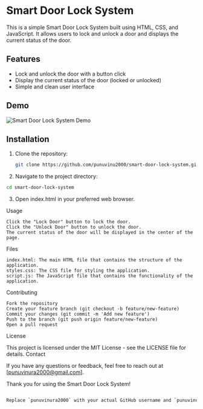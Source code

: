 # Smart Door Lock System

This is a simple Smart Door Lock System built using HTML, CSS, and JavaScript. It allows users to lock and unlock a door and displays the current status of the door.

## Features

- Lock and unlock the door with a button click
- Display the current status of the door (locked or unlocked)
- Simple and clean user interface

## Demo

![Smart Door Lock System Demo](demo.gif)

## Installation

1. Clone the repository:

   ```bash
   git clone https://github.com/punuvinu2000/smart-door-lock-system.git
   ```
2.  Navigate to the project directory:
   ```bash
cd smart-door-lock-system
```
3.  Open index.html in your preferred web browser.

Usage

    Click the "Lock Door" button to lock the door.
    Click the "Unlock Door" button to unlock the door.
    The current status of the door will be displayed in the center of the page.

Files

    index.html: The main HTML file that contains the structure of the application.
    styles.css: The CSS file for styling the application.
    script.js: The JavaScript file that contains the functionality of the application.

Contributing

    Fork the repository
    Create your feature branch (git checkout -b feature/new-feature)
    Commit your changes (git commit -m 'Add new feature')
    Push to the branch (git push origin feature/new-feature)
    Open a pull request

License

This project is licensed under the MIT License - see the LICENSE file for details.
Contact

If you have any questions or feedback, feel free to reach out at [punuvinura2000@gmail.com].

Thank you for using the Smart Door Lock System!
```bash

Replace `punuvinura2000` with your actual GitHub username and `punuvinura2000@gmail.com` with your email address. If you create a demo gif, you can link to it in the `Demo` section. If not, you can remove that section from the README.
```
